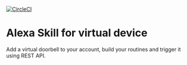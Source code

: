 [![CircleCI](https://circleci.com/gh/edineipiovesan/alexa-rest-trigger.svg?style=shield)](https://app.circleci.com/pipelines/github/edineipiovesan/alexa-rest-trigger)

# Alexa Skill for virtual device

Add a virtual doorbell to your account, build your routines and trigger it using REST API.

